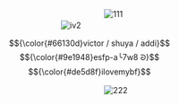 ㅤㅤㅤㅤㅤㅤㅤㅤㅤㅤㅤㅤㅤㅤㅤㅤㅤㅤㅤㅤ       ㅤ ![111](https://github.com/user-attachments/assets/934c6332-a911-4d10-910a-076218b03a87)
ㅤㅤㅤㅤㅤㅤㅤㅤㅤㅤㅤㅤㅤㅤㅤㅤㅤㅤㅤㅤ       ㅤ ㅤㅤㅤㅤㅤㅤㅤㅤ![iv2](https://github.com/user-attachments/assets/16a929aa-6805-4b0c-8b4e-38d73480cf7c)

$${\color{#66130d}victor / shuya / addi}$$
$${\color{#9e1948}esfp-a╰7w8 ᘐ}$$
$${\color{#de5d8f}ilovemybf}$$

ㅤㅤㅤㅤㅤㅤㅤㅤㅤㅤㅤㅤㅤㅤㅤㅤㅤㅤㅤㅤ       ㅤ ![222](https://github.com/user-attachments/assets/b57e69cd-66b5-4e32-afce-19af5f3907ea)
